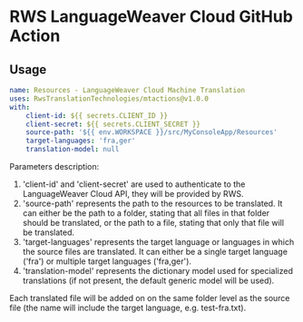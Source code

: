 # RWS LanguageWeaver Cloud GitHub Action

## Usage

```yaml
name: Resources - LanguageWeaver Cloud Machine Translation
uses: RwsTranslationTechnologies/mtactions@v1.0.0
with:
    client-id: ${{ secrets.CLIENT_ID }}
    client-secret: ${{ secrets.CLIENT_SECRET }}
    source-path: '${{ env.WORKSPACE }}/src/MyConsoleApp/Resources'
    target-languages: 'fra,ger'
    translation-model: null
```
Parameters description:

1. 'client-id' and 'client-secret' are used to authenticate to the LanguageWeaver Cloud API, they will be provided by RWS.
2. 'source-path' represents the path to the resources to be translated. It can either be the path to a folder, stating that all files in that folder should be translated, or the path to a file, stating that only that file will be translated.
3. 'target-languages' represents the target language or languages in which the source files are translated. It can either be a single target language ('fra') or multiple target languages ('fra,ger').
4. 'translation-model' represents the dictionary model used for specialized translations (if not present, the default generic model will be used).

Each translated file will be added on on the same folder level as the source file (the name will include the target language, e.g. test-fra.txt).
